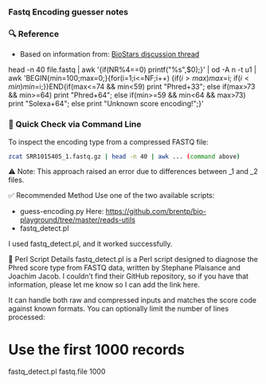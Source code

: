 ### Fastq Encoding guesser notes

### 🔍 Reference
- Based on information from: [BioStars discussion thread](https://www.biostars.org/p/63225/)

head -n 40 file.fastq | awk '{if(NR%4==0) printf("%s",$0);}' |  od -A n -t u1 | awk 'BEGIN{min=100;max=0;}{for(i=1;i<=NF;i++) {if($i>max) max=$i; if($i<min) min=$i;}}END{if(max<=74 && min<59) print "Phred+33"; else if(max>73 && min>=64) print "Phred+64"; else if(min>=59 && min<64 && max>73) print "Solexa+64"; else print "Unknown score encoding\!";}'

### 🧪 Quick Check via Command Line
To inspect the encoding type from a compressed FASTQ file:

```bash
zcat SRR1015405_1.fastq.gz | head -n 40 | awk ... (command above)
```

⚠️ Note: This approach raised an error due to differences between _1 and _2 files.

✅ Recommended Method
Use one of the two available scripts:
- guess-encoding.py 
Here: https://github.com/brentp/bio-playground/tree/master/reads-utils
- fastq_detect.pl

I used fastq_detect.pl, and it worked successfully.

🧰 Perl Script Details
fastq_detect.pl is a Perl script designed to diagnose the Phred score type from FASTQ data, written by Stephane Plaisance and Joachim Jacob.
I couldn’t find their GitHub repository, so if you have that information, please let me know so I can add the link here.

It can handle both raw and compressed inputs and matches the score code against known formats.
You can optionally limit the number of lines processed:
# Use the first 1000 records
fastq_detect.pl fastq.file 1000

